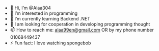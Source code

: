 - 👋 Hi, I’m @Alaa304
- 👀 I’m interested in programming
- 🌱 I’m currently learning Backend .NET
- 💞️ I am looking for cooperation in developing programming thought
- 📫 How to reach me:
 alaa99en@gmail.com OR by my phone number 01068449437
- ⚡ Fun fact: I love watching spongebob
<!---
Alaa304/Alaa304 is a ✨ special ✨ repository because its `README.md` (this file) appears on your GitHub profile.
You can click the Preview link to take a look at your changes.
--->

